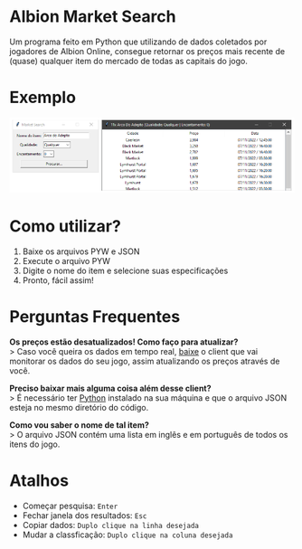 # Albion Market Search
Um programa feito em Python que utilizando de dados coletados por jogadores de Albion Online, consegue retornar os preços mais recente de (quase) qualquer item do mercado de todas as capitais do jogo. 


# Exemplo
![](/img_exemplo.png?raw=true "Exemplo")


# Como utilizar?
1. Baixe os arquivos PYW e JSON<br>
2. Execute o arquivo PYW<br>
3. Digite o nome do item e selecione suas especificações<br>
4. Pronto, fácil assim!<br>


# __Perguntas Frequentes__

__Os preços estão desatualizados! Como faço para atualizar?__<br>
      > Caso você queira os dados em tempo real, [baixe](https://github.com/BroderickHyman/albiondata-client/releases) o client que vai monitorar os dados do seu jogo, assim atualizando os preços através de você.

__Preciso baixar mais alguma coisa além desse client?__<br>
      > É necessário ter [Python](https://www.python.org/downloads/) instalado na sua máquina e que o arquivo JSON esteja no mesmo diretório do código.

__Como vou saber o nome de tal item?__<br>
      > O arquivo JSON contém uma lista em inglês e em português de todos os itens do jogo.


# Atalhos
- Começar pesquisa: `Enter`
- Fechar janela dos resultados: `Esc`
- Copiar dados: `Duplo clique na linha desejada`
- Mudar a classficação: `Duplo clique na coluna desejada`
